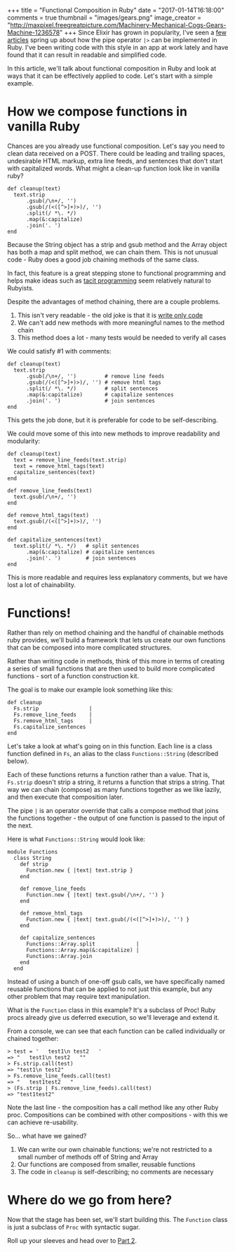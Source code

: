 +++
title         = "Functional Composition in Ruby"
date          = "2017-01-14T16:18:00"
comments      = true
thumbnail     = "images/gears.png"
image_creator = "http://maxpixel.freegreatpicture.com/Machinery-Mechanical-Cogs-Gears-Machine-1236578"
+++
Since Elixir has grown in popularity, I've seen a <a href="http://www.akitaonrails.com/2016/02/18/elixir-pipe-operator-for-ruby-chainable-methods" target="window">few</a> <a href="http://blog.molawson.com/elixir-pipes-in-ruby/" target="window">articles</a> spring up about how the pipe operator `|>` can be implemented in Ruby. I've been writing code with this style in an app at work lately and have found that it can result in readable and simplified code.

<!--more-->

In this article, we'll talk about functional composition in Ruby and look at ways that it can be effectively applied to code. Let's start with a simple example.

How we compose functions in vanilla Ruby
========================================

Chances are you already use functional composition. Let's say you need to clean data received on a POST. There could be leading and trailing spaces, undesirable HTML markup, extra line feeds, and sentences that don't start with capitalized words. What might a clean-up function look like in vanilla ruby?


```
def cleanup(text)
  text.strip
      .gsub(/\n+/, '')
      .gsub(/(<([^>]+)>)/, '')
      .split(/ *\. */)
      .map(&:capitalize)
      .join('. ')
end
```

Because the String object has a strip and gsub method and the Array object has both a map and split method, we can chain them. This is not unusual code - Ruby does a good job chaining methods of the same class.

In fact, this feature is a great stepping stone to functional programming and helps make ideas such as <a href="https://en.wikipedia.org/wiki/Tacit_programming" target="window">tacit programming</a> seem relatively natural to Rubyists.

Despite the advantages of method chaining, there are a couple problems.

1. This isn't very readable - the old joke is that it is <a href="https://en.wikipedia.org/wiki/Write-only_language" target=
"window">write only code</a>
2. We can't add new methods with more meaningful names to the method chain
3. This method does a lot - many tests would be needed to verify all cases

We could satisfy #1 with comments:

```
def cleanup(text)
  text.strip
      .gsub(/\n+/, '')         # remove line feeds
      .gsub(/(<([^>]+)>)/, '') # remove html tags
      .split(/ *\. */)         # split sentences
      .map(&:capitalize)       # capitalize sentences
      .join('. ')              # join sentences
end
```

This gets the job done, but it is preferable for code to be self-describing.

We could move some of this into new methods to improve readability and modularity:

```
def cleanup(text)
  text = remove_line_feeds(text.strip)
  text = remove_html_tags(text)
  capitalize_sentences(text)
end

def remove_line_feeds(text)
  text.gsub(/\n+/, '')
end

def remove_html_tags(text)
  text.gsub(/(<([^>]+)>)/, '')
end

def capitalize_sentences(text)
  text.split(/ *\. */)   # split sentences
      .map(&:capitalize) # capitalize sentences
      .join('. ')        # join sentences
end
```

This is more readable and requires less explanatory comments, but we have lost a lot of chainability.

Functions!
==========
Rather than rely on method chaining and the handful of chainable methods ruby provides, we'll build a framework that lets us create our own functions that can be composed into more complicated structures.

Rather than writing code in methods, think of this more in terms of creating a series of small functions that are then used to build more complicated functions - sort of a function construction kit.

The goal is to make our example look something like this:

```
def cleanup
  Fs.strip                |
  Fs.remove_line_feeds    |
  Fs.remove_html_tags     |
  Fs.capitalize_sentences
end
```

Let's take a look at what's going on in this function. Each line is a class function defined in `Fs`, an alias to the class `Functions::String` (described below).

Each of these functions returns a function rather than a value. That is, `Fs.strip` doesn't strip a string, it returns a function that strips a string. That way we can chain (compose) as many functions together as we like lazily, and then execute that composition later.

The pipe `|` is an operator override that calls a compose method that joins the functions together - the output of one function is passed to the input of the next.

Here is what `Functions::String` would look like:

```
module Functions
  class String
    def strip
      Function.new { |text| text.strip }
    end

    def remove_line_feeds
      Function.new { |text| text.gsub(/\n+/, '') }
    end

    def remove_html_tags
      Function.new { |text| text.gsub(/(<([^>]+)>)/, '') }
    end

    def capitalize_sentences
      Functions::Array.split             |
      Functions::Array.map(&:capitalize) |
      Functions::Array.join
    end
  end
```

Instead of using a bunch of one-off gsub calls, we have specifically named reusable functions that can be applied to not just this example, but any other problem that may require text manipulation.

What is the `Function` class in this example? It's a subclass of Proc! Ruby procs already give us deferred execution, so we'll leverage and extend it.

From a console, we can see that each function can be called individually or chained together:

```
> test = '   test1\n test2   '
=> "   test1\n test2   ""
> Fs.strip.call(test)
=> "test1\n test2"
> Fs.remove_line_feeds.call(test)
=> "   test1test2   "
> (Fs.strip | Fs.remove_line_feeds).call(test)
=> "test1test2"
```

Note the last line - the composition has a call method like any other Ruby proc. Compositions can be combined with other compositions - with this we can achieve re-usability.

So... what have we gained?

1. We can write our own chainable functions; we're not restricted to a small number of methods off of String and Array
2. Our functions are composed from smaller, reusable functions
3. The code in `cleanup` is self-describing; no comments are necessary

Where do we go from here?
=========================
Now that the stage has been set, we'll start building this. The `Function` class is just a subclass of `Proc` with syntactic sugar.

Roll up your sleeves and head over to <a href="">Part 2</a>.
